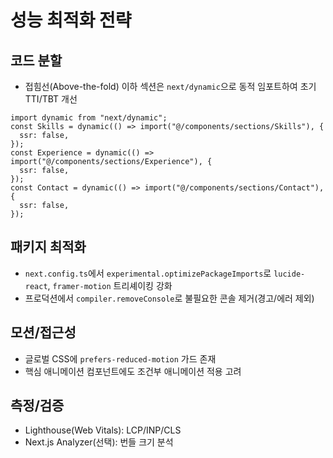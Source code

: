 # 성능 최적화 전략

## 코드 분할

- 접힘선(Above-the-fold) 이하 섹션은 `next/dynamic`으로 동적 임포트하여 초기 TTI/TBT 개선

```tsx
import dynamic from "next/dynamic";
const Skills = dynamic(() => import("@/components/sections/Skills"), {
  ssr: false,
});
const Experience = dynamic(() => import("@/components/sections/Experience"), {
  ssr: false,
});
const Contact = dynamic(() => import("@/components/sections/Contact"), {
  ssr: false,
});
```

## 패키지 최적화

- `next.config.ts`에서 `experimental.optimizePackageImports`로 `lucide-react`, `framer-motion` 트리셰이킹 강화
- 프로덕션에서 `compiler.removeConsole`로 불필요한 콘솔 제거(경고/에러 제외)

## 모션/접근성

- 글로벌 CSS에 `prefers-reduced-motion` 가드 존재
- 핵심 애니메이션 컴포넌트에도 조건부 애니메이션 적용 고려

## 측정/검증

- Lighthouse(Web Vitals): LCP/INP/CLS
- Next.js Analyzer(선택): 번들 크기 분석
